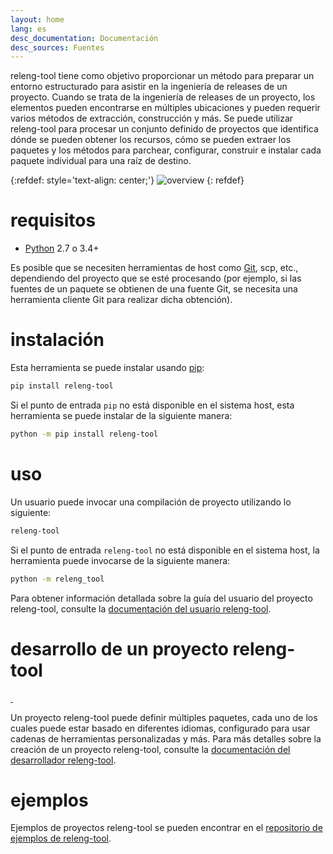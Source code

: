 ```yaml
---
layout: home
lang: es
desc_documentation: Documentación
desc_sources: Fuentes
---
```


releng-tool tiene como objetivo proporcionar un método para preparar un entorno
estructurado para asistir en la ingeniería de releases de un proyecto. Cuando se
trata de la ingeniería de releases de un proyecto, los elementos pueden
encontrarse en múltiples ubicaciones y pueden requerir varios métodos de
extracción, construcción y más. Se puede utilizar releng-tool para procesar un
conjunto definido de proyectos que identifica dónde se pueden obtener los
recursos, cómo se pueden extraer los paquetes y los métodos para parchear,
configurar, construir e instalar cada paquete individual para una raíz de
destino.

{:refdef: style='text-align: center;'}
![overview]({{site.baseurl}}/assets/overview.png)
{: refdef}

requisitos
==========

* [Python] 2.7 o 3.4+

Es posible que se necesiten herramientas de host como [Git], scp, etc.,
dependiendo del proyecto que se esté procesando (por ejemplo, si las fuentes de
un paquete se obtienen de una fuente Git, se necesita una herramienta cliente
Git para realizar dicha obtención).

instalación
===========

Esta herramienta se puede instalar usando [pip]:

~~~ bash
pip install releng-tool
~~~

Si el punto de entrada ``pip`` no está disponible en el sistema host, esta
herramienta se puede instalar de la siguiente manera:

~~~ bash
python -m pip install releng-tool
~~~

uso
===

Un usuario puede invocar una compilación de proyecto utilizando lo siguiente:

~~~ bash
releng-tool
~~~

Si el punto de entrada ``releng-tool`` no está disponible en el sistema host, la
herramienta puede invocarse de la siguiente manera:

~~~ bash
python -m releng_tool
~~~

Para obtener información detallada sobre la guía del usuario del proyecto
releng-tool, consulte la [documentación del usuario releng-tool].

desarrollo de un proyecto releng-tool
=====================================

<a href="https://pypi.org/project/releng-tool/">
    <img src="https://img.shields.io/pypi/v/releng-tool.svg" alt="" />
</a>
<img src="https://img.shields.io/pypi/pyversions/releng-tool.svg" alt="" />

Un proyecto releng-tool puede definir múltiples paquetes, cada uno de los cuales
puede estar basado en diferentes idiomas, configurado para usar cadenas de
herramientas personalizadas y más. Para más detalles sobre la creación de un
proyecto releng-tool, consulte la [documentación del desarrollador releng-tool].

ejemplos
========

Ejemplos de proyectos releng-tool se pueden encontrar en el
[repositorio de ejemplos de releng-tool].

[Git]: https://git-scm.com/
[Python]: https://www.python.org/
[documentación del desarrollador releng-tool]: https://docs.releng.io/developer-guide.html
[documentación del usuario releng-tool]: https://docs.releng.io/user-guide.html
[pip]: https://pip.pypa.io/
[repositorio de ejemplos de releng-tool]: https://github.com/releng-tool/releng-tool-examples
